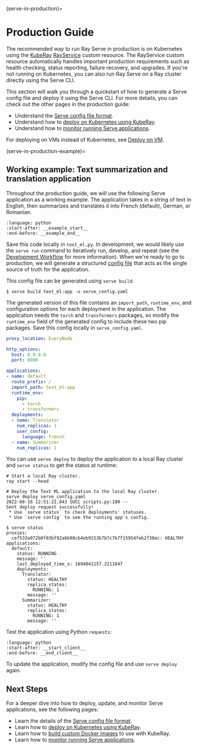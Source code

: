 (serve-in-production)=

# Production Guide

The recommended way to run Ray Serve in production is on Kubernetes using the [KubeRay](kuberay-quickstart) [RayService](kuberay-rayservice-quickstart) custom resource.
The RayService custom resource automatically handles important production requirements such as health checking, status reporting, failure recovery, and upgrades.
If you're not running on Kubernetes, you can also run Ray Serve on a Ray cluster directly using the Serve CLI.

This section will walk you through a quickstart of how to generate a Serve config file and deploy it using the Serve CLI.
For more details, you can check out the other pages in the production guide:
- Understand the [Serve config file format](serve-in-production-config-file).
- Understand how to [deploy on Kubernetes using KubeRay](serve-in-production-kubernetes).
- Understand how to [monitor running Serve applications](serve-monitoring).

For deploying on VMs instead of Kubernetes, see [Deploy on VM](serve-in-production-deploying).

(serve-in-production-example)=

## Working example: Text summarization and translation application

Throughout the production guide, we will use the following Serve application as a working example.
The application takes in a string of text in English, then summarizes and translates it into French (default), German, or Romanian.

```{literalinclude} ../doc_code/production_guide/text_ml.py
:language: python
:start-after: __example_start__
:end-before: __example_end__
```

Save this code locally in `text_ml.py`.
In development, we would likely use the `serve run` command to iteratively run, develop, and repeat (see the [Development Workflow](serve-dev-workflow) for more information).
When we're ready to go to production, we will generate a structured [config file](serve-in-production-config-file) that acts as the single source of truth for the application.

This config file can be generated using `serve build`:
```
$ serve build text_ml:app -o serve_config.yaml
```

The generated version of this file contains an `import_path`, `runtime_env`, and configuration options for each deployment in the application.
The application needs the `torch` and `transformers` packages, so modify the `runtime_env` field of the generated config to include these two pip packages. Save this config locally in `serve_config.yaml`.

```yaml
proxy_location: EveryNode

http_options:
  host: 0.0.0.0
  port: 8000

applications:
- name: default
  route_prefix: /
  import_path: text_ml:app
  runtime_env:
    pip:
      - torch
      - transformers
  deployments:
  - name: Translator
    num_replicas: 1
    user_config:
      language: french
  - name: Summarizer
    num_replicas: 1
```

You can use `serve deploy` to deploy the application to a local Ray cluster and `serve status` to get the status at runtime:

```console
# Start a local Ray cluster.
ray start --head

# Deploy the Text ML application to the local Ray cluster.
serve deploy serve_config.yaml
2022-08-16 12:51:22,043 SUCC scripts.py:180 --
Sent deploy request successfully!
 * Use `serve status` to check deployments' statuses.
 * Use `serve config` to see the running app's config.

$ serve status
proxies:
  cef533a072b0f03bf92a6b98cb4eb9153b7b7c7b7f15954feb2f38ec: HEALTHY
applications:
  default:
    status: RUNNING
    message: ''
    last_deployed_time_s: 1694041157.2211847
    deployments:
      Translator:
        status: HEALTHY
        replica_states:
          RUNNING: 1
        message: ''
      Summarizer:
        status: HEALTHY
        replica_states:
          RUNNING: 1
        message: ''
```

Test the application using Python `requests`:

```{literalinclude} ../doc_code/production_guide/text_ml.py
:language: python
:start-after: __start_client__
:end-before: __end_client__
```

To update the application, modify the config file and use `serve deploy` again.

## Next Steps

For a deeper dive into how to deploy, update, and monitor Serve applications, see the following pages:
- Learn the details of the [Serve config file format](serve-in-production-config-file).
- Learn how to [deploy on Kubernetes using KubeRay](serve-in-production-kubernetes).
- Learn how to [build custom Docker images](serve-custom-docker-images) to use with KubeRay.
- Learn how to [monitor running Serve applications](serve-monitoring).

[KubeRay]: kuberay-index
[RayService]: kuberay-rayservice-quickstart
